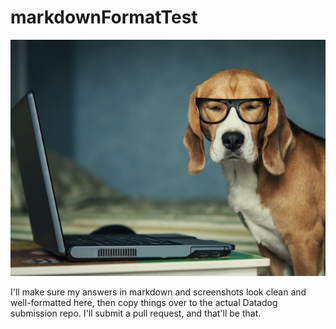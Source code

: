 # markdownFormatTest

![ADataDog](/images/ADataDog.jpg)

I'll make sure my answers in markdown and screenshots look clean and well-formatted here, then copy things over to the actual Datadog submission repo. I'll submit a pull request, and that'll be that.
